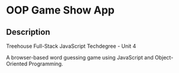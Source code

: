 # OOP Game Show App

## Description

Treehouse Full-Stack JavaScript Techdegree - Unit 4

A browser-based word guessing game using JavaScript and Object-Oriented Programming.